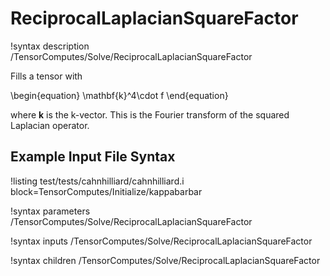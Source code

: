 # ReciprocalLaplacianSquareFactor

!syntax description /TensorComputes/Solve/ReciprocalLaplacianSquareFactor

Fills a tensor with

\begin{equation}
\mathbf{k}^4\cdot f
\end{equation}

where $\mathbf{k}$ is the k-vector. This is the Fourier transform of the squared Laplacian operator.

## Example Input File Syntax

!listing test/tests/cahnhilliard/cahnhilliard.i block=TensorComputes/Initialize/kappabarbar

!syntax parameters /TensorComputes/Solve/ReciprocalLaplacianSquareFactor

!syntax inputs /TensorComputes/Solve/ReciprocalLaplacianSquareFactor

!syntax children /TensorComputes/Solve/ReciprocalLaplacianSquareFactor
